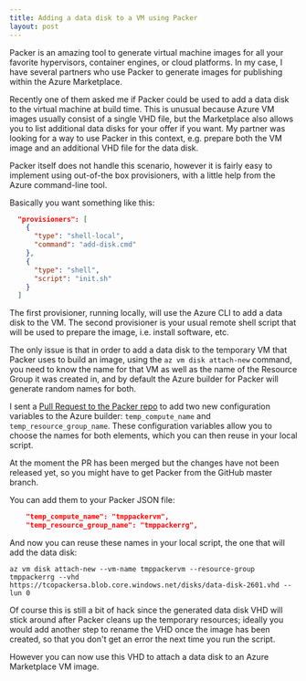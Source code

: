 ```yaml
---
title: Adding a data disk to a VM using Packer
layout: post
---
```


Packer is an amazing tool to generate virtual machine images for all your favorite hypervisors, container engines, or cloud platforms. In my case, I have several partners who use Packer to generate images for publishing within the Azure Marketplace.

Recently one of them asked me if Packer could be used to add a data disk to the virtual machine at build time. This is unusual because Azure VM images usually consist of a single VHD file, but the Marketplace also allows you to list additional data disks for your offer if you want. My partner was looking for a way to use Packer in this context, e.g. prepare both the VM image and an additional VHD file for the data disk.

Packer itself does not handle this scenario, however it is fairly easy to implement using out-of-the box provisioners, with a little help from the Azure command-line tool.

Basically you want something like this:

``` json
  "provisioners": [
    {
      "type": "shell-local",
      "command": "add-disk.cmd"
    },
    {
      "type": "shell",
      "script": "init.sh"
    }
  ]
```

The first provisioner, running locally, will use the Azure CLI to add a data disk to the VM. The second provisioner is your usual remote shell script that will be used to prepare the image, i.e. install software, etc.

The only issue is that in order to add a data disk to the temporary VM that Packer uses to build an image, using the `az vm disk attach-new` command, you need to know the name for that VM as well as the name of the Resource Group it was created in, and by default the Azure builder for Packer will generate random names for both.

I sent a [Pull Request to the Packer repo](https://github.com/mitchellh/packer/pull/4468) to add two new configuration variables to the Azure builder: `temp_compute_name` and `temp_resource_group_name`. These configuration variables allow you to choose the names for both elements, which you can then reuse in your local script.

At the moment the PR has been merged but the changes have not been released yet, so you might have to get Packer from the GitHub master branch.

You can add them to your Packer JSON file:

``` json
    "temp_compute_name": "tmppackervm",
    "temp_resource_group_name": "tmppackerrg",
```

And now you can reuse these names in your local script, the one that will add the data disk:

```
az vm disk attach-new --vm-name tmppackervm --resource-group tmppackerrg --vhd https://tcopackersa.blob.core.windows.net/disks/data-disk-2601.vhd --lun 0
```

Of course this is still a bit of hack since the generated data disk VHD will stick around after Packer cleans up the temporary resources; ideally you would add another step to rename the VHD once the image has been created, so that you don't get an error the next time you run the script.

However you can now use this VHD to attach a data disk to an Azure Marketplace VM image.
